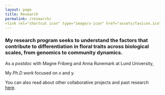 ```yaml
---
layout: page
title: Research
permalink: /research/
<link rel="shortcut icon" type="image/x-icon" href="assets/favicon.ico">
---
```


### My research program seeks to understand the factors that contribute to differentiation in floral traits across biological scales, from genomics to community dynamics.

As a *postdoc* with Magne Friberg and Anna Runemark at Lund University, 

My *Ph.D work* focused on x and y.

You can also read about other collaborative projects and past research [here](https://kate-eisen.github.io/past_projects).

